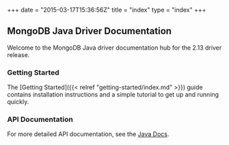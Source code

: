 +++
date = "2015-03-17T15:36:56Z"
title = "index"
type = "index"
+++

## MongoDB Java Driver Documentation

Welcome to the MongoDB Java driver documentation hub for the 2.13 driver release.

### Getting Started

The [Getting Started]({{< relref "getting-started/index.md" >}}) guide contains installation instructions
and a simple tutorial to get up  and running quickly.

### API Documentation

For more detailed API documentation, see the [Java Docs](http://api.mongodb.org/java/2.13/).
